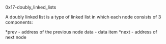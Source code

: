 0x17-doubly_linked_lists

A doubly linked list is a type of linked list in which each node consists of 3 components:

*prev - address of the previous node
data - data item
*next - address of next node

